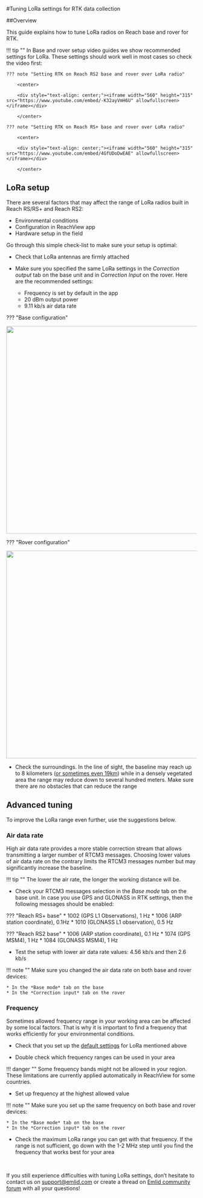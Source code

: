#Tuning LoRa settings for RTK data collection

##Overview

This guide explains how to tune LoRa radios on Reach base and rover for RTK.

!!! tip ""
	In Base and rover setup video guides we show recommended settings for LoRa. These settings should work well in most cases so check the video first:

    ??? note "Setting RTK on Reach RS2 base and rover over LoRa radio"
        
        <center>

	    <div style="text-align: center;"><iframe width="560" height="315" src="https://www.youtube.com/embed/-K32ayVmH6U" allowfullscreen></iframe></div>

	    </center>

    ??? note "Setting RTK on Reach RS+ base and rover over LoRa radio"
        
        <center>

	    <div style="text-align: center;"><iframe width="560" height="315" src="https://www.youtube.com/embed/4GfUDoDwEAE" allowfullscreen></iframe></div>

	    </center>

## LoRa setup

There are several factors that may affect the range of LoRa radios built in Reach RS/RS+ and Reach RS2:

* Environmental conditions
* Configuration in ReachView app
* Hardware setup in the field

Go through this simple check-list to make sure your setup is optimal:

* Check that LoRa antennas are firmly attached

* Make sure you specified the same LoRa settings in the *Correction output* tab on the base unit and in *Correction Input* on the rover. Here are the recommended settings:
	- Frequency is set by default in the app
    - 20 dBm output power
    - 9.11 kb/s air data rate

??? "Base configuration"
    <div style="text-align: center;"><img src="../img/reach/tuning-lora/base-mode.png" style="height: 550px;"></div>

??? "Rover configuration"
    <div style="text-align: center;"><img src="../img/reach/tuning-lora/correction-input.png" style="height: 550px;"></div>

* Check the surroundings. In the line of sight, the baseline may reach up to 8 kilometers ([or sometimes even 19km](https://emlid.com/lora-radio-hits-19-km-baseline/)) while in a densely vegetated area the range may reduce down to several hundred meters. Make sure there are no obstacles that can reduce the range

## Advanced tuning

To improve the LoRa range even further, use the suggestions below.

### Air data rate

High air data rate provides a more stable correction stream that allows transmitting a larger number of RTCM3 messages. Choosing lower values of air data rate on the contrary limits the RTCM3 messages number but may significantly increase the baseline.

!!! tip ""
    The lower the air rate, the longer the working distance will be.

* Check your RTCM3 messages selection in the *Base mode* tab on the base unit. In case you use GPS and GLONASS in RTK settings, then the following messages should be enabled:

??? "Reach RS+ base"
    * 1002 (GPS L1 Observations), 1 Hz
    * 1006 (ARP station coordinate), 0.1Hz
    * 1010 (GLONASS L1 observation), 0.5 Hz

??? "Reach RS2 base"
    * 1006 (ARP station coordinate), 0.1 Hz
    * 1074 (GPS MSM4), 1 Hz
    * 1084 (GLONASS MSM4), 1 Hz

* Test the setup with lower air data rate values: 4.56 kb/s and then 2.6 kb/s

!!! note ""
    Make sure you changed the air data rate on both base and rover devices: 

    * In the *Base mode* tab on the base 
    * In the *Correction input* tab on the rover

### Frequency

Sometimes allowed frequency range in your working area can be affected by some local factors. That is why it is important to find a frequency that works efficiently for your environmental conditions.

* Check that you set up the [default settings](#lora-setup) for LoRa mentioned above

* Double check which frequency ranges can be used in your area

!!! danger ""
	Some frequency bands might not be allowed in your region. These limitations are currently applied automatically in ReachView for some countries.

* Set up frequency at the highest allowed value

!!! note ""
	Make sure you set up the same frequency on both base and rover devices:
    
    * In the *Base mode* tab on the base 
    * In the *Correction input* tab on the rover

* Check the maximum LoRa range you can get with that frequency. If the range is not sufficient, go down with the 1-2 MHz step until you find the frequency that works best for your area

<br>

If you still experience difficulties with tuning LoRa settings, don’t hesitate to contact us on support@emlid.com or create a thread on [Emlid community forum](https://community.emlid.com) with all your questions!
